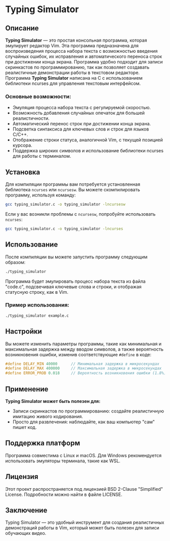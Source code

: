 # Typing Simulator

## Описание

**Typing Simulator** — это простая консольная программа, которая эмулирует редактор Vim. Эта программа предназначена для воспроизведения процесса набора текста с возможностью введения случайных ошибок, их исправления и автоматического переноса строк при достижении конца экрана. Программа удобно подходит для записи скринкастов по программированию, так как позволяет создавать реалистичные демонстрации работы в текстовом редакторе. Программа **Typing Simulator** написана на C с использованием библиотеки ncurses для управления текстовым интерфейсом.

### Основные возможности:
- Эмуляция процесса набора текста с регулируемой скоростью.
- Возможность добавления случайных опечаток для большей реалистичности.
- Автоматический перенос строк при достижении конца экрана.
- Подсветка синтаксиса для ключевых слов и строк для языков C/C++.
- Отображение строки статуса, аналогичной Vim, с текущей позицией курсора.
- Поддержка широких символов и использование библиотеки ncurses для работы с терминалом.

## Установка

Для компиляции программы вам потребуется установленная библиотека `ncurses` или `ncursesw`. Вы можете скомпилировать программу, используя команду:

```bash
gcc typing_simulator.c -o typing_simulator -lncursesw
```

Если у вас возникли проблемы с `ncursesw`, попробуйте использовать `ncurses`:

```bash
gcc typing_simulator.c -o typing_simulator -lncurses
```

## Использование

После компиляции вы можете запустить программу следующим образом:

```bash
./typing_simulator
```

Программа будет эмулировать процесс набора текста из файла "code.c", подсвечивая ключевые слова и строки, и отображая статусную строку, как в Vim.

### Пример использования:

```bash
./typing_simulator example.c
```

## Настройки

Вы можете изменить параметры программы, такие как минимальная и максимальная задержка между вводом символов, а также вероятность возникновения ошибки, изменив соответствующие `#define` в коде:

```c
#define DELAY_MIN 40000      // Минимальная задержка в микросекундах
#define DELAY_MAX 400000     // Максимальная задержка в микросекундах
#define ERROR_PROB 0.018     // Вероятность возникновения ошибки (1.8%)
```

## Применение

**Typing Simulator может быть полезен для:**

- Записи скринкастов по программированию: создайте реалистичную имитацию живого кодирования.
- Просто для развлечения: наблюдайте, как ваш компьютер "сам" пишет код.


## Поддержка платформ

Программа совместима с Linux и macOS. Для Windows рекомендуется использовать эмуляторы терминала, такие как WSL.

## Лицензия

Этот проект распространяется под лицензией BSD 2-Clause "Simplified" License. Подробности можно найти в файле LICENSE.

## Заключение

Typing Simulator — это удобный инструмент для создания реалистичных демонстраций работы в Vim, который может быть полезен для записи обучающих видео.
